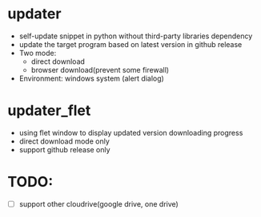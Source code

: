# updater
- self-update snippet in python without third-party libraries dependency
- update the target program based on latest version in github release
- Two mode: 
  - direct download
  - browser download(prevent some firewall)
- Environment: windows system (alert dialog)  

# updater_flet
- using flet window to display updated version downloading progress
- direct download mode only
- support github release only

# TODO:
- [ ] support other cloudrive(google drive, one drive)
